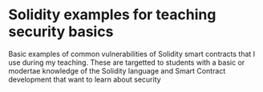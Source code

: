 # Solidity examples for teaching security basics
Basic examples of common vulnerabilities of Solidity smart contracts that I use during my teaching. These are targetted to students with a basic or modertae knowledge of the Solidity language and Smart Contract development that want to learn about security 
